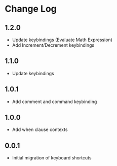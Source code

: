# Change Log

## 1.2.0

- Update keybindings (Evaluate Math Expression)
- Add Increment/Decrement keybindings

## 1.1.0

- Update keybindings

## 1.0.1

- Add comment and command keybinding

## 1.0.0

- Add when clause contexts

## 0.0.1

- Initial migration of keyboard shortcuts
